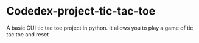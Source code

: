 # Codedex-project-tic-tac-toe
A basic GUI tic tac toe project in python. It allows you to play a game of tic tac toe and reset
